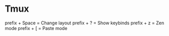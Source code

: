 # Tmux

prefix + Space = Change layout
prefix + ?     = Show keybinds
prefix + z     = Zen mode
prefix + [     = Paste mode
